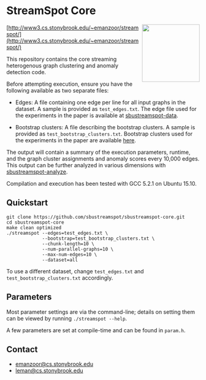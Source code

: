 # StreamSpot Core

<img src="http://www3.cs.stonybrook.edu/~emanzoor/streamspot/img/streamspot-logo.jpg" height="150" align="right"/>

[http://www3.cs.stonybrook.edu/~emanzoor/streamspot/](http://www3.cs.stonybrook.edu/~emanzoor/streamspot/)

This repository contains the core streaming heterogenous graph clustering
and anomaly detection code.

Before attempting execution, ensure you have the following available as two
separate files:

   * Edges: A file containing one edge per line for all input graphs in the
     dataset. A sample is provided as `test_edges.txt`. The edge file used
     for the experiments in the paper is available at [sbustreamspot-data][1].

   * Bootstrap clusters: A file describing the bootstrap clusters. A
     sample is provided as `test_bootstrap_clusters.txt`. Bootstrap clusters
     used for the experiments in the paper are available [here][2].

The output will contain a summary of the execution parameters, runtime, and
the graph cluster assignments and anomaly scores every 10,000 edges. This output
can be further analyzed in various dimensions with [sbustreamspot-analyze][3].

Compilation and execution has been tested with GCC 5.2.1 on Ubuntu 15.10.

## Quickstart

```
git clone https://github.com/sbustreamspot/sbustreamspot-core.git
cd sbustreamspot-core
make clean optimized
./streamspot --edges=test_edges.txt \
             --bootstrap=test_bootstrap_clusters.txt \
             --chunk-length=10 \
             --num-parallel-graphs=10 \
             --max-num-edges=10 \
             --dataset=all
```

To use a different dataset, change `test_edges.txt` and
`test_bootstrap_clusters.txt` accordingly.

## Parameters

Most parameter settings are via the command-line; details on setting
them can be viewed by running `./streamspot --help`.

A few parameters are set at compile-time and can be found in `param.h`.

## Contact

   * emanzoor@cs.stonybrook.edu
   * leman@cs.stonybrook.edu

[1]: https://github.com/sbustreamspot/sbustreamspot-data
[2]: https://gist.github.com/emaadmanzoor/118846a642727a0bf704
[3]: https://github.com/sbustreamspot/sbustreamspot-analyze
